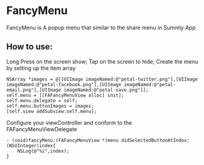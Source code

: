 FancyMenu
===========================

FancyMenu is A popup menu that similar to the share menu in Summly App.

How to use:
--------
Long Press on the screen show;
Tap on the screen to hide;
Create the menu by setting up the item array
	
	NSArray *images = @[[UIImage imageNamed:@"petal-twitter.png"],[UIImage imageNamed:@"petal-facebook.png"],[UIImage imageNamed:@"petal-email.png"],[UIImage imageNamed:@"petal-save.png"]];
	self.menu = [[FAFancyMenuView alloc] init];
	self.menu.delegate = self;
	self.menu.buttonImages = images;
	[self.view addSubview:self.menu];
	
Configure your viewController and conform to the FAFancyMenuViewDelegate
	
	- (void)fancyMenu:(FAFancyMenuView *)menu didSelectedButtonAtIndex:(NSUInteger)index{
    	NSLog(@"%i",index);
	}



